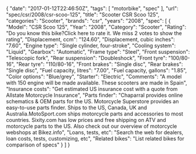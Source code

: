 {
    "date": "2017-01-12T22:46:50Z",
    "tags": [
        "motorbike",
        "spec"
    ],
    "url": "spec\/csr\/2008\/csr-scoo-125",
    "title": "Scooter CSR Scoo 125",
    "categories": "Scooter",
    "brands": "csr",
    "years": "2008",
    "spec": [
        {
            "Model": "CSR Scoo 125",
            "Year": "2008",
            "Category": "Scooter",
            "Rating": "Do you know this bike?Click here to rate it. We miss 2 votes to show the rating",
            "Displacement, ccm": "124.60",
            "Displacement, cubic inches": "7.60",
            "Engine type": "Single cylinder, four-stroke",
            "Cooling system": "Liquid",
            "Gearbox": "Automatic",
            "Frame type": "Steel",
            "Front suspension": "Telescopic fork",
            "Rear suspension": "Doubleshock",
            "Front tyre": "100\/80-16",
            "Rear tyre": "110\/80-16",
            "Front brakes": "Single disc",
            "Rear brakes": "Single disc",
            "Fuel capacity, litres": "7.00",
            "Fuel capacity, gallons": "1.85",
            "Color options": "Blue\/grey",
            "Starter": "Electric",
            "Comments": "A model with 150 engine will be made available. These scooters are made in Spain",
            "Insurance costs": "Get estimated US insurance cost with a quote from Allstate Motorcycle Insurance",
            "Parts finder": "Chaparral provides online schematics & OEM parts for the US.   Motorcycle Superstore provides an easy-to-use parts finder. Ships to the US, Canada, UK and Australia.MotoSport.com ships motorcycle parts and accessories to most countries.    Sixity.com has low prices and free shipping on ATV and motorcycle parts to the US. Also check out our overview of motorcycle webshops at Bikez.info",
            "Loans, tests, etc": "Search the web for dealers, loan costs, tests, customizing, etc",
            "Related bikes": "List related bikes for comparison of specs"
        }
    ]
}